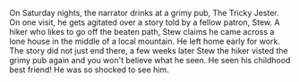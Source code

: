 On Saturday nights, the narrator drinks at a grimy pub, The Tricky Jester. On one visit, he gets agitated over a story told by a fellow patron, Stew. 
A hiker who likes to go off the beaten path, Stew claims he came across a lone house in the middle of a local mountain. 
He left home early for work.
The story did not just end there, a few weeks later Stew the hiker visted the grimy pub again and you won't believe what he seen.
He seen his childhood best friend!
He was so shocked to see him.
